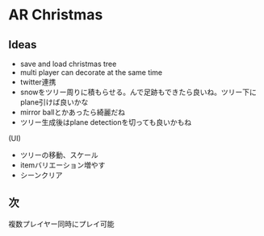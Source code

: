 # AR Christmas

## Ideas
- save and load christmas tree
- multi player can decorate at the same time
- twitter連携
- snowをツリー周りに積もらせる。んで足跡もできたら良いね。ツリー下にplane引けば良いかな
- mirror ballとかあったら綺麗だね
- ツリー生成後はplane detectionを切っても良いかもね

(UI)
- ツリーの移動、スケール
- itemバリエーション増やす
- シーンクリア

## 次
複数プレイヤー同時にプレイ可能